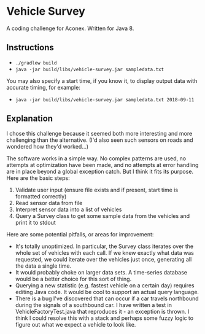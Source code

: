 # Vehicle Survey

A coding challenge for Aconex. Written for Java 8.

## Instructions

* `./gradlew build`
* `java -jar build/libs/vehicle-survey.jar sampledata.txt`

You may also specify a start time, if you know it, to display output data with accurate timing, for example:

* `java -jar build/libs/vehicle-survey.jar sampledata.txt 2018-09-11`

## Explanation

I chose this challenge because it seemed both more interesting and more challenging than the alternative. (I'd also seen such sensors
on roads and wondered how they'd worked...)

The software works in a simple way. No complex patterns are used, no attempts at optimization have been made, and no attempts at error
handling are in place beyond a global exception catch. But I think it fits its purpose. Here are the basic steps:

1. Validate user input (ensure file exists and if present, start time is formatted correctly)
2. Read sensor data from file
3. Interpret sensor data into a list of vehicles
4. Query a Survey class to get some sample data from the vehicles and print it to stdout

Here are some potential pitfalls, or areas for improvement:

* It's totally unoptimized. In particular, the Survey class iterates over the whole set of vehicles with each call. If we knew exactly
what data was requested, we could iterate over the vehicles just once, generating all the data a single time.
* It would probably choke on larger data sets. A time-series database would be a better choice for this sort of thing.
* Querying a new statistic (e.g. fastest vehicle on a certain day) requires editing Java code. It would be cool to support an actual
query language.
* There is a bug I've discovered that can occur if a car travels northbound during the signals of a southbound car. I have written a test
in VehicleFactoryTest.java that reproduces it - an exception is thrown. I think I could resolve this with a stack and perhaps some fuzzy
logic to figure out what we expect a vehicle to look like.